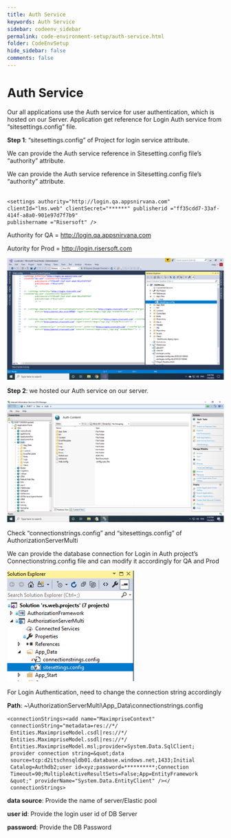 ```yaml
---
title: Auth Service
keywords: Auth Service
sidebar: codeenv_sidebar
permalink: code-environment-setup/auth-service.html
folder: CodeEnvSetup
hide_sidebar: false
comments: false
---
```



# Auth Service

Our all applications use the Auth service for user authentication, which is hosted on our Server.
Application get reference for Login Auth service from “sitesettings.config” file.

**Step 1**:  “sitesettings.config” of Project for login service attribute.

We can provide the Auth service reference in Sitesetting.config file’s “authority” attribute.

We can provide the Auth service reference in Sitesetting.config file’s “authority” attribute.

```

<settings authority="http://login.qa.appsnirvana.com" clientId="lms.web" clientSecret="******" publisherid ="ff35cdd7-33af-414f-a8a0-901e97d7f7b9"
publishername ="Risersoft" />

```

Authority for QA = http://login.qa.appsnirvana.com

Autority for Prod = http://login.risersoft.com

![](/images/auth-service-solution-explorer.png)


**Step 2**:  we hosted our Auth service on our server.

![](/images/auth-service-server.png)

Check “connectionstrings.config” and “sitesettings.config” of AuthorizationServerMulti

We can provide the database connection for Login in Auth project’s Connectionstring.config file and can modify it accordingly for QA and Prod


![](/images/auth-service-database.png)

For Login Authentication, need to change the connection string accordingly

**Path**:
 ~\AuthorizationServerMulti\App_Data\connectionstrings.config


```
<connectionStrings><add name="MaximpriseContext"
 connectionString="metadata=res://*/
 Entities.MaximpriseModel.csdl|res://*/
 Entities.MaximpriseModel.ssdl|res://*/
 Entities.MaximpriseModel.msl;provider=System.Data.SqlClient;
 provider connection string=&quot;data
 source=tcp:d2itschnsqldb01.database.windows.net,1433;Initial
 Catalog=Authdb2;user id=xyz;password=**********;Connection
 Timeout=90;MultipleActiveResultSets=False;App=EntityFramework
 &quot;" providerName="System.Data.EntityClient" /></
 connectionStrings>

```

**data source**: Provide the name of server/Elastic pool

**user id**: Provide the login user id of DB Server

**password**: Provide the DB Password
